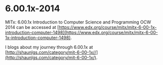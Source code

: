 6.00.1x-2014
============

MITx: 6.00.1x Introduction to Computer Science and Programming OCW 2014 can 
be accessed at [https://www.edx.org/course/mitx/mitx-6-00-1x-introduction-computer-1498](https://www.edx.org/course/mitx/mitx-6-00-1x-introduction-computer-1498).

I blogs about my journey through 6.00.1x at [http://shaunlgs.com/category/mit-6-00-1x//](http://shaunlgs.com/category/mit-6-00-1x/).

